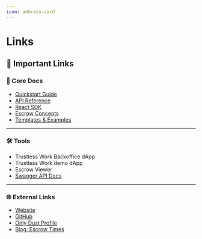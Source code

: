 ```yaml
---
icon: address-card
---
```


# Links

## 🔗 Important Links

### 🧭 Core Docs

* [Quickstart Guide](../getting-started.md)
* [API Reference](../api-reference/)
* [React SDK](../react-library/)
* [Escrow Concepts](../technology-overview/)
* [Templates & Examples](../templates-and-components/)

***

### 🛠️ Tools

* Trustless Work Backoffice dApp
* Trustless Work demo dApp
* Escrow Viewer
* [Swagger API Docs](https://api.trustlesswork.com/swagger)

***

### 🌐 External Links

* [Website](https://trustlesswork.com)
* [GitHub](https://github.com/Trustless-Work)
* [Only Dust Profile](https://app.onlydust.com/projects/trustless-work-)
* [Blog: Escrow Times](https://trustlesswork.com/escrow-times)



